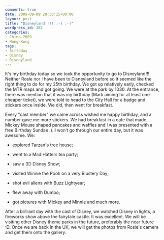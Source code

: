 ```yaml
---
comments: true
date: 2009-09-09 20:30:15+00:00
layout: post
title: "Disneyland!!!! :-) :-)"
wordpress_id: 382
categories:
- China-2009
- Hong-Kong
tags:
- Birthday
- Disney
- Disneyland
---
```


It's my birthday today so we took the opportunity to go to Disneyland!!! Neither Rosie nor I have been to Disneyland before so it seemed like the right thing to do for my 25th birthday. We got up relatively early, checked the MTR maps and got going. We were at the park by 1030. At the entrance, there was mention that it was my birthday (Mark aiming for at least one cheaper ticket), we were told to head to the City Hall for a badge and stickers once inside. We did, then went for breakfast.

Every "cast member" we came across wished me happy birthday, and a number gave me more stickers. We had breakfast in a cafe that made Mickey Mouse shaped pancakes and waffles and I was presented with a free Birthday Sundae :). I won't go through our entire day, but it was awesome. We:



	
  * explored Tarzan's tree house;

	
  * went to a Mad Hatters tea party;

	
  * saw a 3D Disney Show;

	
  * visited Winnie the Pooh on a very Blustery Day;

	
  * shot evil aliens with Buzz Lightyear;

	
  * flew away with Dumbo;

	
  * got pictures with Mickey and Minnie and much more.


After a brilliant day with the cast of Disney, we watched Disney in lights, a fireworks show above the fairytale castle. It was excellent. We will be visiting other Disney theme parks in the future, preferably the near future :D. Once we are back in the UK, we will get the photos from Rosie's camera and get them onto the gallery.
